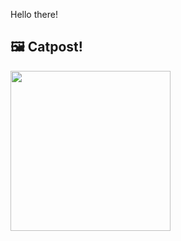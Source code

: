 Hello there!



## 🖼️ Catpost!

<sub>
    <img src="https://cdn2.thecatapi.com/images/UfVx2DWJM.jpg" height="256">
</sub>

